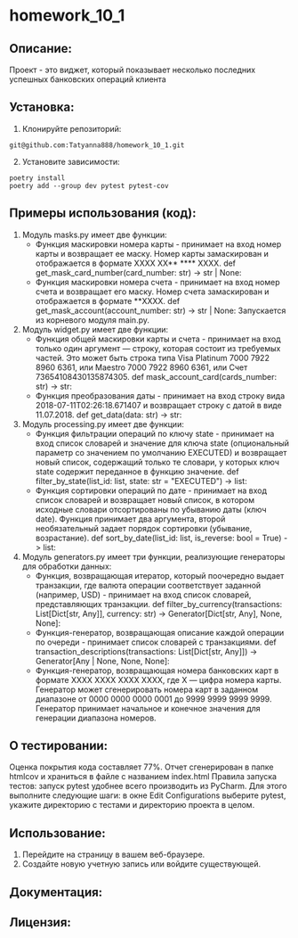 # homework_10_1

## Описание:

Проект - это виджет, который показывает несколько последних успешных банковских операций клиента

## Установка:
1. Клонируйте репозиторий:
```
git@github.com:Tatyanna888/homework_10_1.git
```
2. Установите зависимости:
```
poetry install
poetry add --group dev pytest pytest-cov
```
## Примеры использования (код):
1. Модуль masks.py имеет две функции:
   - Функция маскировки номера карты - принимает на вход номер карты и возвращает ее маску. Номер карты замаскирован и отображается в формате XXXX XX** **** XXXX. 
def get_mask_card_number(card_number: str) -> str | None:
   - Функция маскировки номера счета - принимает на вход номер счета и возвращает его маску. Номер счета замаскирован и отображается в формате **XXXX.
def get_mask_account(account_number: str) -> str | None:
   Запускается из корневого модуля main.py.
2. Модуль widget.py имеет две функции:
   - Функция общей маскировки карты и счета - принимает на вход только один аргумент — строку, которая состоит из требуемых частей. Это может быть строка типа 
Visa Platinum 7000 7922 8960 6361, или Maestro 7000 7922 8960 6361, или Счет 73654108430135874305. 
def mask_account_card(cards_number: str) -> str:
   - Функция преобразования даты - принимает на вход строку вида 2018-07-11T02:26:18.671407 и возвращает строку с датой в виде 11.07.2018. 
def get_data(data: str) -> str:
3. Модуль processing.py имеет две функции:
   - Функция фильтрации операций по ключу state - принимает на вход список словарей и значение для ключа state (опциональный параметр со значением по умолчанию 
EXECUTED) и возвращает новый список, содержащий только те словари, у которых ключ state содержит переданное в функцию значение.
def filter_by_state(list_id: list, state: str = "EXECUTED") -> list:
   - Функция сортировки операций по дате - принимает на вход список словарей и возвращает новый список, в котором исходные словари отсортированы по убыванию даты (ключ 
date). Функция принимает два аргумента, второй необязательный задает порядок сортировки (убывание, возрастание).
def sort_by_date(list_id: list, is_reverse: bool = True) -> list:
4. Mодуль generators.py имеет три функции,  реализующие генераторы для обработки данных:
   - Функция, возвращающая итератор, который поочередно выдает транзакции, где валюта операции соответствует заданной (например, USD) - принимает на вход список словарей, представляющих транзакции.
def filter_by_currency(transactions: List[Dict[str, Any]], currency: str) -> Generator[Dict[str, Any], None, None]:
   - Функция-генератор, возвращающая описание каждой операции по очереди - принимает список словарей с транзакциями.
def transaction_descriptions(transactions: List[Dict[str, Any]]) -> Generator[Any | None, None, None]:
   - Функция-генератор, возвращающая номера банковских карт в формате XXXX XXXX XXXX XXXX, где X — цифра номера карты. Генератор может сгенерировать номера карт в заданном диапазоне от 0000 0000 0000 0001 до 9999 9999 9999 9999. 
Генератор принимает начальное и конечное значения для генерации диапазона номеров.
## О тестировании:
Оценка покрытия кода составляет 77%. Отчет сгенерирован в папке htmlcov и храниться в файле с названием index.html
Правила запуска тестов: запуск pytest удобнее всего производить из PyCharm. Для этого выполните следующие шаги: в окне Edit Configurations выберите pytest, укажите директорию с тестами и директорию проекта в целом.

## Использование:

1. Перейдите на страницу в вашем веб-браузере.
2. Создайте новую учетную запись или войдите существующей.

## Документация:

## Лицензия: